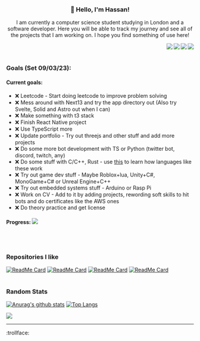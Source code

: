 <h3 align="center">👋 Hello, I'm Hassan!</h3>
<p align="center">I am currently a computer science student studying in London and a software developer. Here you will be able to track my journey and see all of the projects that I am working on. I hope you find something of use here!</p>

<a href="mailto:hassanjaved186@gmail.com"><img src="https://img.shields.io/badge/Gmail-D14836?style=for-the-badge&logo=gmail&logoColor=white" align=right></a><a href="https://www.linkedin.com/in/hassanjaved186/"><img src="https://img.shields.io/badge/LinkedIn-0077B5?style=for-the-badge&logo=linkedin&logoColor=white" align=right></a><a href="https://www.youtube.com/channel/UCUJiDUP8P0lsjKreaW45pdw"><img src="https://img.shields.io/badge/YouTube-FF0000?style=for-the-badge&logo=youtube&logoColor=white" align=right></a><a href="https://hassanj.dev"><img src="https://img.shields.io/badge/portfolio-0A0A0A?style=for-the-badge&logo=dev.to&logoColor=white" align=right></a> 

</br>

#

### Goals (Set 09/03/23):

#### Current goals:

- ❌ Leetcode - Start doing leetcode to improve problem solving
- ❌ Mess around with Next13 and try the app directory out (Also try Svelte, Solid and Astro out when I can)
- ❌ Make something with t3 stack
- ❌ Finish React Native project
- ❌ Use TypeScript more
- ❌ Update portfolio - Try out threejs and other stuff and add more projects
- ❌ Do some more bot development with TS or Python (twitter bot, discord, twitch, any)
- ❌ Do some stuff with C/C++, Rust - use [this](https://github.com/practical-tutorials/project-based-learning) to learn how languages like these work
- ❌ Try out game dev stuff - Maybe Roblox+lua, Unity+C#, MonoGame+C# or Unreal Engine+C++
- ❌ Try out embedded systems stuff - Arduino or Rasp Pi
- ❌ Work on CV - Add to it by adding projects, rewording soft skills to hit bots and do certificates like the AWS ones
- ❌ Do theory practice and get license

#### **Progress:** ![](https://us-central1-progress-markdown.cloudfunctions.net/progress/0)

</br>

#

### Repositories I like

[![ReadMe Card](https://github-readme-stats-git-masterrstaa-rickstaa.vercel.app/api/pin/?username=divizn&repo=discord-spotify-bot&hide_border=true&theme=dark&bg_color=0d1117)](https://github.com/divizn/discord-spotify-bot)
[![ReadMe Card](https://github-readme-stats-git-masterrstaa-rickstaa.vercel.app/api/pin/?username=divizn&repo=react-weather-app&hide_border=true&bg_color=0d1117&theme=dark)](https://github.com/divizn/react-weather-app)
[![ReadMe Card](https://github-readme-stats-git-masterrstaa-rickstaa.vercel.app/api/pin/?username=divizn&repo=clone-sites&hide_border=true&bg_color=0d1117&theme=dark)](https://github.com/divizn/clone-sites)
[![ReadMe Card](https://github-readme-stats-git-masterrstaa-rickstaa.vercel.app/api/pin/?username=divizn&repo=portfolio-site&hide_border=true&bg_color=0d1117&theme=dark)](https://github.com/divizn/portfolio-site/)

#

### Random Stats

[![Anurag's github stats](https://github-readme-stats-git-masterrstaa-rickstaa.vercel.app/api?username=divizn&count_private=true&hide_border=true&theme=dark&show_icons=true&bg_color=0d1117)](https://github.com/anuraghazra/github-readme-stats) [![Top Langs](https://github-readme-stats-git-masterrstaa-rickstaa.vercel.app/api/top-langs/?username=divizn&layout=compact&theme=dark&hide_border=true&bg_color=0d1117)](https://github.com/anuraghazra/github-readme-stats)

![](https://komarev.com/ghpvc/?username=divizn)

---

:trollface:
